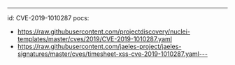 ---
id: CVE-2019-1010287
pocs:
  - https://raw.githubusercontent.com/projectdiscovery/nuclei-templates/master/cves/2019/CVE-2019-1010287.yaml
  - https://raw.githubusercontent.com/jaeles-project/jaeles-signatures/master/cves/timesheet-xss-cve-2019-1010287.yaml---
